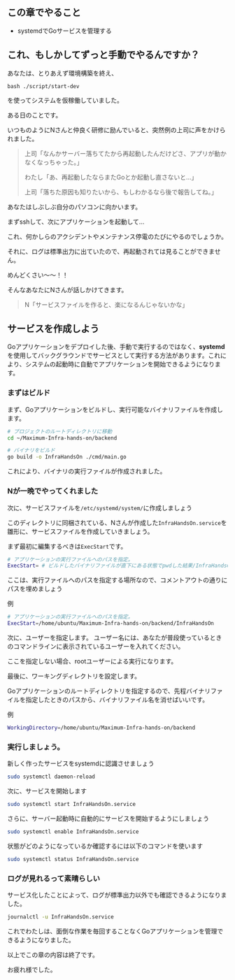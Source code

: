## この章でやること
- systemdでGoサービスを管理する

## これ、もしかしてずっと手動でやるんですか？
あなたは、とりあえず環境構築を終え、
```
bash ./script/start-dev
```
を使ってシステムを仮稼働していました。

ある日のことです。

いつものようにNさんと仲良く研修に励んでいると、突然例の上司に声をかけられました。

> 上司「なんかサーバー落ちてたから再起動したんだけどさ、アプリが動かなくなっちゃった。」
> 
> わたし「あ、再起動したならまたGoとか起動し直さないと…」
> 
> 上司「落ちた原因も知りたいから、もしわかるなら後で報告してね。」

あなたはしぶしぶ自分のパソコンに向かいます。

まずsshして、次にアプリケーションを起動して…

これ、何かしらのアクシデントやメンテナンス停電のたびにやるのでしょうか。

それに、ログは標準出力に出ていたので、再起動されては見ることができません。

めんどくさい〜〜！！

そんなあなたにNさんが話しかけてきます。
> N「サービスファイルを作ると、楽になるんじゃないかな」

## サービスを作成しよう
Goアプリケーションをデプロイした後、手動で実行するのではなく、**systemd**を使用してバックグラウンドでサービスとして実行する方法があります。これにより、システムの起動時に自動でアプリケーションを開始できるようになります。

### まずはビルド
まず、Goアプリケーションをビルドし、実行可能なバイナリファイルを作成します。

```bash
# プロジェクトのルートディレクトリに移動
cd ~/Maximum-Infra-hands-on/backend

# バイナリをビルド
go build -o InfraHandsOn ./cmd/main.go
```
これにより、バイナリの実行ファイルが作成されました。

### Nが一晩でやってくれました

次に、サービスファイルを`/etc/systemd/system/`に作成しましょう

このディレクトリに同梱されている、Nさんが作成した`InfraHandsOn.service`を雛形に、サービスファイルを作成していきましょう。

まず最初に編集するべきは`ExecStart`です。
```bash
# アプリケーションの実行ファイルへのパスを指定。
ExecStart= # ビルドしたバイナリファイルが直下にある状態でpwdした結果/InfraHandsOn
```
ここは、実行ファイルへのパスを指定する場所なので、コメントアウトの通りにパスを埋めましょう

例
```bash
# アプリケーションの実行ファイルへのパスを指定。
ExecStart=/home/ubuntu/Maximum-Infra-hands-on/backend/InfraHandsOn
```
次に、ユーザーを指定します。
ユーザー名には、あなたが普段使っているときのコマンドラインに表示されているユーザーを入れてください。

ここを指定しない場合、rootユーザーによる実行になります。

最後に、ワーキングディレクトリを設定します。

Goアプリケーションのルートディレクトリを指定するので、先程バイナリファイルを指定したときのパスから、バイナリファイル名を消せばいいです。

例
```bash
WorkingDirectory=/home/ubuntu/Maximum-Infra-hands-on/backend
```

### 実行しましょう。
新しく作ったサービスをsystemdに認識させましょう
```bash
sudo systemctl daemon-reload
```

次に、サービスを開始します
```bash
sudo systemctl start InfraHandsOn.service
```

さらに、サーバー起動時に自動的にサービスを開始するようにしましょう
```bash
sudo systemctl enable InfraHandsOn.service
```

状態がどのようになっているか確認するには以下のコマンドを使います
```bash
sudo systemctl status InfraHandsOn.service
```

### ログが見れるって素晴らしい
サービス化したことによって、ログが標準出力以外でも確認できるようになりました。

```bash
journalctl -u InfraHandsOn.service
```

これでわたしは、面倒な作業を毎回することなくGoアプリケーションを管理できるようになりました。

以上でこの章の内容は終了です。

お疲れ様でした。